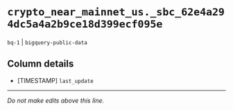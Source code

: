 # `crypto_near_mainnet_us._sbc_62e4a294dc5a4a2b9ce18d399ecf095e`
`bq-1` | `bigquery-public-data`

## Column details
* [TIMESTAMP] `last_update`

-------------------------------------------------------------------------------
*Do not make edits above this line.*
